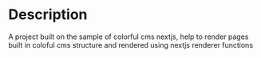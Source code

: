 # Description
A project built on the sample of colorful cms nextjs, help to render pages built in coloful cms structure and rendered using nextjs renderer functions
